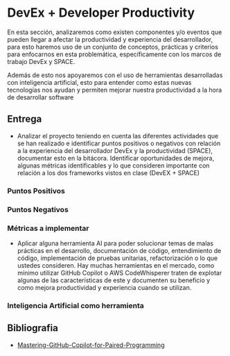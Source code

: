 # DevEx + Developer Productivity

En esta sección, analizaremos como existen componentes y/o eventos que pueden llegar a afectar la productividad y experiencia del desarrollador, para esto haremos uso de un conjunto de conceptos, prácticas y criterios para enfocarnos en esta problemática, específicamente con los marcos de trabajo DevEx y SPACE.

Además de esto nos apoyaremos con el uso de herramientas desarrolladas con inteligencia artificial, esto para entender como estas nuevas tecnologías nos ayudan y permiten mejorar nuestra productividad a la hora de desarrollar software


## Entrega 
* Analizar el proyecto teniendo en cuenta las diferentes actividades que se han realizado e identificar puntos positivos o negativos con relación a la experiencia del desarrollador DevEx y la productividad (SPACE), documentar esto en la bitácora. Identificar oportunidades de mejora, algunas métricas identificables y lo que consideren importante con relación a los dos frameworks vistos en clase (DevEX + SPACE)

### Puntos Positivos

### Puntos Negativos


### Métricas a implementar



* Aplicar alguna herramienta AI para poder solucionar temas de malas prácticas en el desarrollo, documentación de código, entendimiento de código, implementación de pruebas unitarias, refactorización o lo que ustedes consideren. Hay muchas herramientas en el mercado, como mínimo utilizar GitHub Copilot o AWS CodeWhisperer  traten de explotar algunas de las características de este y documenten su beneficio y como mejora productividad y experiencia cuando se utilizan.

### Inteligencia Artificial como herramienta


## Bibliografia 
* [Mastering-GitHub-Copilot-for-Paired-Programming](https://github.com/microsoft/Mastering-GitHub-Copilot-for-Paired-Programming?WT.mc_id=academic-113596-abartolo)